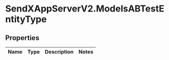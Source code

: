 # SendXAppServerV2.ModelsABTestEntityType

## Properties
Name | Type | Description | Notes
------------ | ------------- | ------------- | -------------


